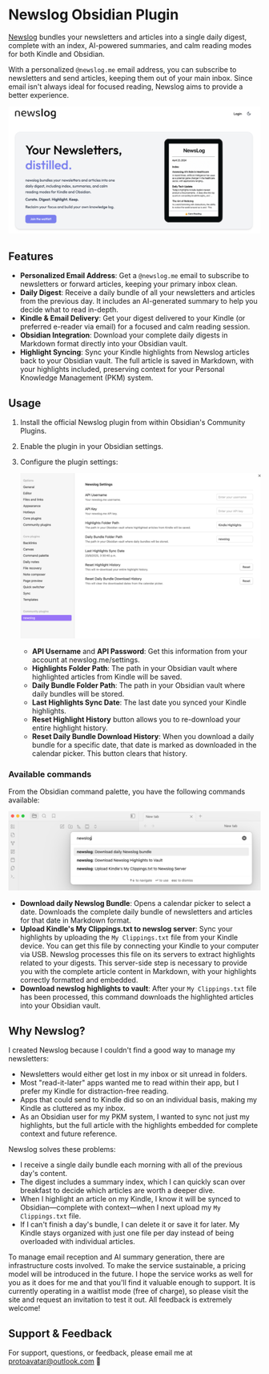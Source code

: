 # Newslog Obsidian Plugin

[Newslog](https://newslog.me) bundles your newsletters and articles into a single daily digest, complete with an index, AI-powered summaries, and calm reading modes for both Kindle and Obsidian.

With a personalized `@newslog.me` email address, you can subscribe to newsletters and send articles, keeping them out of your main inbox. Since email isn't always ideal for focused reading, Newslog aims to provide a better experience.

![](newslog-home.png)

## Features

- **Personalized Email Address**: Get a `@newslog.me` email to subscribe to newsletters or forward articles, keeping your primary inbox clean.
- **Daily Digest**: Receive a daily bundle of all your newsletters and articles from the previous day. It includes an AI-generated summary to help you decide what to read in-depth.
- **Kindle & Email Delivery**: Get your digest delivered to your Kindle (or preferred e-reader via email) for a focused and calm reading session.
- **Obsidian Integration**: Download your complete daily digests in Markdown format directly into your Obsidian vault.
- **Highlight Syncing**: Sync your Kindle highlights from Newslog articles back to your Obsidian vault. The full article is saved in Markdown, with your highlights included, preserving context for your Personal Knowledge Management (PKM) system.

## Usage

1.  Install the official Newslog plugin from within Obsidian's Community Plugins.
2.  Enable the plugin in your Obsidian settings.
3.  Configure the plugin settings:

    ![](newslog-settings.png)

    - **API Username** and **API Password**: Get this information from your account at newslog.me/settings.
    - **Highlights Folder Path**: The path in your Obsidian vault where highlighted articles from Kindle will be saved.
    - **Daily Bundle Folder Path**: The path in your Obsidian vault where daily bundles will be stored.
    - **Last Highlights Sync Date**: The last date you synced your Kindle highlights.
    - **Reset Highlight History** button allows you to re-download your entire highlight history.
    - **Reset Daily Bundle Download History**: When you download a daily bundle for a specific date, that date is marked as downloaded in the calendar picker. This button clears that history.

### Available commands

From the Obsidian command palette, you have the following commands available:

![](newslog-commands.png)

- **Download daily Newslog Bundle**: Opens a calendar picker to select a date. Downloads the complete daily bundle of newsletters and articles for that date in Markdown format.
- **Upload Kindle's My Clippings.txt to newslog server**: Sync your highlights by uploading the `My Clippings.txt` file from your Kindle device. You can get this file by connecting your Kindle to your computer via USB. Newslog processes this file on its servers to extract highlights related to your digests. This server-side step is necessary to provide you with the complete article content in Markdown, with your highlights correctly formatted and embedded.
- **Download newslog highlights to vault**: After your `My Clippings.txt` file has been processed, this command downloads the highlighted articles into your Obsidian vault.

## Why Newslog?

I created Newslog because I couldn't find a good way to manage my newsletters:

- Newsletters would either get lost in my inbox or sit unread in folders.
- Most "read-it-later" apps wanted me to read within their app, but I prefer my Kindle for distraction-free reading.
- Apps that could send to Kindle did so on an individual basis, making my Kindle as cluttered as my inbox.
- As an Obsidian user for my PKM system, I wanted to sync not just my highlights, but the full article with the highlights embedded for complete context and future reference.

Newslog solves these problems:

- I receive a single daily bundle each morning with all of the previous day's content.
- The digest includes a summary index, which I can quickly scan over breakfast to decide which articles are worth a deeper dive.
- When I highlight an article on my Kindle, I know it will be synced to Obsidian—complete with context—when I next upload my `My Clippings.txt` file.
- If I can't finish a day's bundle, I can delete it or save it for later. My Kindle stays organized with just one file per day instead of being overloaded with individual articles.

To manage email reception and AI summary generation, there are infrastructure costs involved. To make the service sustainable, a pricing model will be introduced in the future. I hope the service works as well for you as it does for me and that you'll find it valuable enough to support. It is currently operating in a waitlist mode (free of charge), so please visit the site and request an invitation to test it out. All feedback is extremely welcome!

## Support & Feedback

For support, questions, or feedback, please email me at protoavatar@outlook.com 🙂

